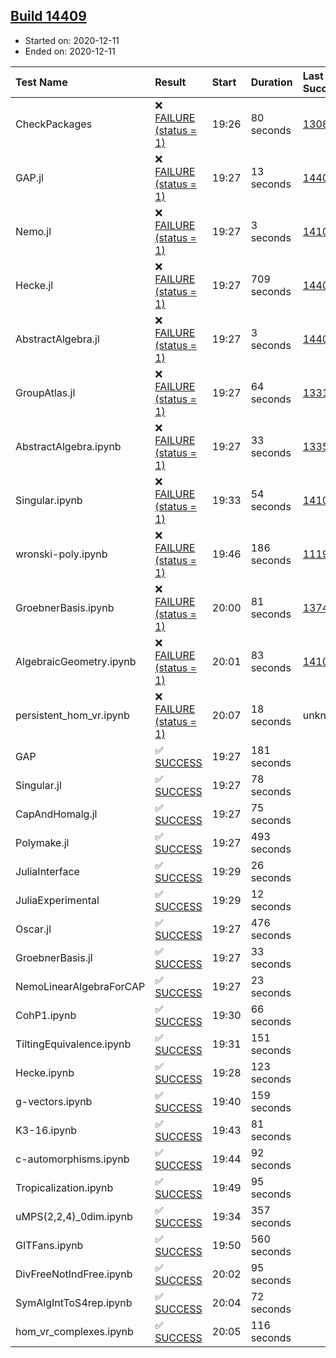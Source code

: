 ## [Build 14409](https://oscarci.mathematik.uni-kl.de/job/oscar/14409/)

* Started on: 2020-12-11
* Ended on: 2020-12-11

| Test Name    | Result | Start | Duration | Last Success | First Failure |
|:-------------|:-------|:------|:---------|:-------------|:--------------|
| CheckPackages | ❌ [FAILURE (status = 1)](https://oscarci.mathematik.uni-kl.de/job/oscar/14409/artifact/logs/build-14409/CheckPackages.log) | 19:26 | 80 seconds | [13085](https://oscarci.mathematik.uni-kl.de/job/oscar/13085/) | [13086](https://oscarci.mathematik.uni-kl.de/job/oscar/13086/) |
| GAP.jl | ❌ [FAILURE (status = 1)](https://oscarci.mathematik.uni-kl.de/job/oscar/14409/artifact/logs/build-14409/GAP.jl.log) | 19:27 | 13 seconds | [14408](https://oscarci.mathematik.uni-kl.de/job/oscar/14408/) | [14409](https://oscarci.mathematik.uni-kl.de/job/oscar/14409/) |
| Nemo.jl | ❌ [FAILURE (status = 1)](https://oscarci.mathematik.uni-kl.de/job/oscar/14409/artifact/logs/build-14409/Nemo.jl.log) | 19:27 | 3 seconds | [14101](https://oscarci.mathematik.uni-kl.de/job/oscar/14101/) | [14102](https://oscarci.mathematik.uni-kl.de/job/oscar/14102/) |
| Hecke.jl | ❌ [FAILURE (status = 1)](https://oscarci.mathematik.uni-kl.de/job/oscar/14409/artifact/logs/build-14409/Hecke.jl.log) | 19:27 | 709 seconds | [14407](https://oscarci.mathematik.uni-kl.de/job/oscar/14407/) | [14408](https://oscarci.mathematik.uni-kl.de/job/oscar/14408/) |
| AbstractAlgebra.jl | ❌ [FAILURE (status = 1)](https://oscarci.mathematik.uni-kl.de/job/oscar/14409/artifact/logs/build-14409/AbstractAlgebra.jl.log) | 19:27 | 3 seconds | [14405](https://oscarci.mathematik.uni-kl.de/job/oscar/14405/) | [14406](https://oscarci.mathematik.uni-kl.de/job/oscar/14406/) |
| GroupAtlas.jl | ❌ [FAILURE (status = 1)](https://oscarci.mathematik.uni-kl.de/job/oscar/14409/artifact/logs/build-14409/GroupAtlas.jl.log) | 19:27 | 64 seconds | [13311](https://oscarci.mathematik.uni-kl.de/job/oscar/13311/) | [13312](https://oscarci.mathematik.uni-kl.de/job/oscar/13312/) |
| AbstractAlgebra.ipynb | ❌ [FAILURE (status = 1)](https://oscarci.mathematik.uni-kl.de/job/oscar/14409/artifact/logs/build-14409/AbstractAlgebra.ipynb.log) | 19:27 | 33 seconds | [13355](https://oscarci.mathematik.uni-kl.de/job/oscar/13355/) | [13356](https://oscarci.mathematik.uni-kl.de/job/oscar/13356/) |
| Singular.ipynb | ❌ [FAILURE (status = 1)](https://oscarci.mathematik.uni-kl.de/job/oscar/14409/artifact/logs/build-14409/Singular.ipynb.log) | 19:33 | 54 seconds | [14101](https://oscarci.mathematik.uni-kl.de/job/oscar/14101/) | [14102](https://oscarci.mathematik.uni-kl.de/job/oscar/14102/) |
| wronski-poly.ipynb | ❌ [FAILURE (status = 1)](https://oscarci.mathematik.uni-kl.de/job/oscar/14409/artifact/logs/build-14409/wronski-poly.ipynb.log) | 19:46 | 186 seconds | [11192](https://oscarci.mathematik.uni-kl.de/job/oscar/11192/) | [11193](https://oscarci.mathematik.uni-kl.de/job/oscar/11193/) |
| GroebnerBasis.ipynb | ❌ [FAILURE (status = 1)](https://oscarci.mathematik.uni-kl.de/job/oscar/14409/artifact/logs/build-14409/GroebnerBasis.ipynb.log) | 20:00 | 81 seconds | [13748](https://oscarci.mathematik.uni-kl.de/job/oscar/13748/) | [13749](https://oscarci.mathematik.uni-kl.de/job/oscar/13749/) |
| AlgebraicGeometry.ipynb | ❌ [FAILURE (status = 1)](https://oscarci.mathematik.uni-kl.de/job/oscar/14409/artifact/logs/build-14409/AlgebraicGeometry.ipynb.log) | 20:01 | 83 seconds | [14101](https://oscarci.mathematik.uni-kl.de/job/oscar/14101/) | [14102](https://oscarci.mathematik.uni-kl.de/job/oscar/14102/) |
| persistent_hom_vr.ipynb | ❌ [FAILURE (status = 1)](https://oscarci.mathematik.uni-kl.de/job/oscar/14409/artifact/logs/build-14409/persistent_hom_vr.ipynb.log) | 20:07 | 18 seconds | unknown | unknown |
| GAP | ✅ [SUCCESS](https://oscarci.mathematik.uni-kl.de/job/oscar/14409/artifact/logs/build-14409/GAP.log) | 19:27 | 181 seconds |  |  |
| Singular.jl | ✅ [SUCCESS](https://oscarci.mathematik.uni-kl.de/job/oscar/14409/artifact/logs/build-14409/Singular.jl.log) | 19:27 | 78 seconds |  |  |
| CapAndHomalg.jl | ✅ [SUCCESS](https://oscarci.mathematik.uni-kl.de/job/oscar/14409/artifact/logs/build-14409/CapAndHomalg.jl.log) | 19:27 | 75 seconds |  |  |
| Polymake.jl | ✅ [SUCCESS](https://oscarci.mathematik.uni-kl.de/job/oscar/14409/artifact/logs/build-14409/Polymake.jl.log) | 19:27 | 493 seconds |  |  |
| JuliaInterface | ✅ [SUCCESS](https://oscarci.mathematik.uni-kl.de/job/oscar/14409/artifact/logs/build-14409/JuliaInterface.log) | 19:29 | 26 seconds |  |  |
| JuliaExperimental | ✅ [SUCCESS](https://oscarci.mathematik.uni-kl.de/job/oscar/14409/artifact/logs/build-14409/JuliaExperimental.log) | 19:29 | 12 seconds |  |  |
| Oscar.jl | ✅ [SUCCESS](https://oscarci.mathematik.uni-kl.de/job/oscar/14409/artifact/logs/build-14409/Oscar.jl.log) | 19:27 | 476 seconds |  |  |
| GroebnerBasis.jl | ✅ [SUCCESS](https://oscarci.mathematik.uni-kl.de/job/oscar/14409/artifact/logs/build-14409/GroebnerBasis.jl.log) | 19:27 | 33 seconds |  |  |
| NemoLinearAlgebraForCAP | ✅ [SUCCESS](https://oscarci.mathematik.uni-kl.de/job/oscar/14409/artifact/logs/build-14409/NemoLinearAlgebraForCAP.log) | 19:27 | 23 seconds |  |  |
| CohP1.ipynb | ✅ [SUCCESS](https://oscarci.mathematik.uni-kl.de/job/oscar/14409/artifact/logs/build-14409/CohP1.ipynb.log) | 19:30 | 66 seconds |  |  |
| TiltingEquivalence.ipynb | ✅ [SUCCESS](https://oscarci.mathematik.uni-kl.de/job/oscar/14409/artifact/logs/build-14409/TiltingEquivalence.ipynb.log) | 19:31 | 151 seconds |  |  |
| Hecke.ipynb | ✅ [SUCCESS](https://oscarci.mathematik.uni-kl.de/job/oscar/14409/artifact/logs/build-14409/Hecke.ipynb.log) | 19:28 | 123 seconds |  |  |
| g-vectors.ipynb | ✅ [SUCCESS](https://oscarci.mathematik.uni-kl.de/job/oscar/14409/artifact/logs/build-14409/g-vectors.ipynb.log) | 19:40 | 159 seconds |  |  |
| K3-16.ipynb | ✅ [SUCCESS](https://oscarci.mathematik.uni-kl.de/job/oscar/14409/artifact/logs/build-14409/K3-16.ipynb.log) | 19:43 | 81 seconds |  |  |
| c-automorphisms.ipynb | ✅ [SUCCESS](https://oscarci.mathematik.uni-kl.de/job/oscar/14409/artifact/logs/build-14409/c-automorphisms.ipynb.log) | 19:44 | 92 seconds |  |  |
| Tropicalization.ipynb | ✅ [SUCCESS](https://oscarci.mathematik.uni-kl.de/job/oscar/14409/artifact/logs/build-14409/Tropicalization.ipynb.log) | 19:49 | 95 seconds |  |  |
| uMPS(2,2,4)_0dim.ipynb | ✅ [SUCCESS](https://oscarci.mathematik.uni-kl.de/job/oscar/14409/artifact/logs/build-14409/uMPS-2-2-4-_0dim.ipynb.log) | 19:34 | 357 seconds |  |  |
| GITFans.ipynb | ✅ [SUCCESS](https://oscarci.mathematik.uni-kl.de/job/oscar/14409/artifact/logs/build-14409/GITFans.ipynb.log) | 19:50 | 560 seconds |  |  |
| DivFreeNotIndFree.ipynb | ✅ [SUCCESS](https://oscarci.mathematik.uni-kl.de/job/oscar/14409/artifact/logs/build-14409/DivFreeNotIndFree.ipynb.log) | 20:02 | 95 seconds |  |  |
| SymAlgIntToS4rep.ipynb | ✅ [SUCCESS](https://oscarci.mathematik.uni-kl.de/job/oscar/14409/artifact/logs/build-14409/SymAlgIntToS4rep.ipynb.log) | 20:04 | 72 seconds |  |  |
| hom_vr_complexes.ipynb | ✅ [SUCCESS](https://oscarci.mathematik.uni-kl.de/job/oscar/14409/artifact/logs/build-14409/hom_vr_complexes.ipynb.log) | 20:05 | 116 seconds |  |  |
